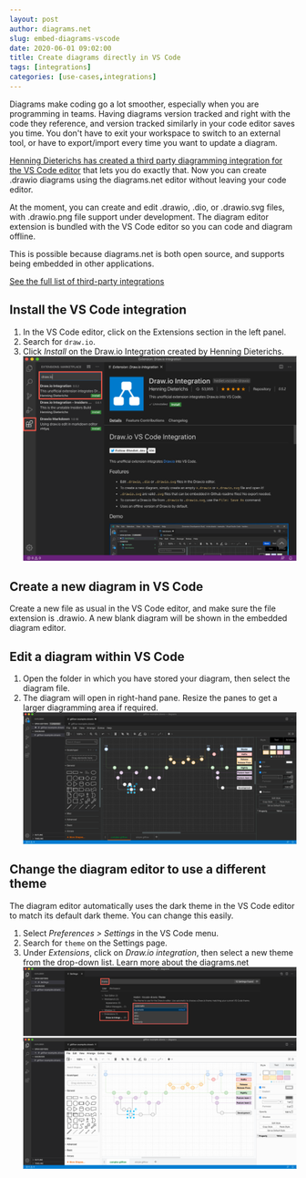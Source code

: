 ```yaml
---
layout: post
author: diagrams.net
slug: embed-diagrams-vscode
date: 2020-06-01 09:02:00
title: Create diagrams directly in VS Code
tags: [integrations]
categories: [use-cases,integrations]
---
```


Diagrams make coding go a lot smoother, especially when you are programming in teams. Having diagrams version tracked and right with the code they reference, and version tracked similarly in your code editor saves you time. You don't have to exit your workspace to switch to an external tool, or have to export/import every time you want to update a diagram.

[Henning Dieterichs has created a third party diagramming integration for the VS Code editor](https://marketplace.visualstudio.com/items?itemName=hediet.vscode-drawio) that lets you do exactly that. Now you can create .drawio diagrams using the diagrams.net editor without leaving your code editor.

At the moment, you can create and edit .drawio, .dio, or .drawio.svg files, with .drawio.png file support under development. The diagram editor extension is bundled with the VS Code editor so you can code and diagram offline.

This is possible because diagrams.net is both open source, and supports being embedded in other applications.

[See the full list of third-party integrations](https://www.diagrams.net/integrations.html)

## Install the VS Code integration

1. In the VS Code editor, click on the Extensions section in the left panel.
2. Search for ``draw.io``.
3. Click _Install_ on the Draw.io Integration created by Henning Dieterichs.
<br /><img src="/assets/img/blog/vscode-drawio-integration-install.png" style="max-width:100%;height:auto;" alt="Install the diagramming extension in the VS Code editor to create .drawio diagrams">

## Create a new diagram in VS Code

Create a new file as usual in the VS Code editor, and make sure the file extension is .drawio. A new blank diagram will be shown in the embedded diagram editor.

## Edit a diagram within VS Code

1. Open the folder in which you have stored your diagram, then select the diagram file.
2. The diagram will open in right-hand pane. Resize the panes to get a larger diagramming area if required.
<br /><img src="/assets/img/blog/vscode-gitflow-diagram.png" style="max-width:100%;height:auto;" alt="Open and edit a diagram in the VS Code editor">

## Change the diagram editor to use a different theme

The diagram editor automatically uses the dark theme in the VS Code editor to match its default dark theme. You can change this easily.

1. Select _Preferences > Settings_ in the VS Code menu.
2. Search for ``theme`` on the Settings page.
3. Under _Extensions_, click on _Draw.io integration_, then select a new theme from the drop-down list. Learn more about the diagrams.net
<br /><img src="/assets/img/blog/vscode-drawio-theme-selection.png" style="max-width:100%;height:auto;" alt="Change the diagram editor theme via the VS Code Settings">
<br /><img src="/assets/img/blog/vscode-gitflow-diagram-light.png" style="max-width:100%;height:auto;" alt="You can use a different diagram editor theme within the VS Code editor">

